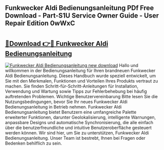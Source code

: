 ## Funkwecker Aldi Bedienungsanleitung PDf Free Download - Part-S1U Service Owner Guide - User Repair Edition 0wWxC

# <h2><a href="http://df4gem.blite.top/?on=Funkwecker+Aldi+Bedienungsanleitung">🔗Download 👉🔴 Funkwecker Aldi Bedienungsanleitung</a></h2>

[![Funkwecker Aldi Bedienungsanleitung new download](https://i.imgur.com/lujVjoI.png)](http://df4gem.blite.top/?on=Funkwecker+Aldi+Bedienungsanleitung)
Hallo und willkommen in der Bedienungsanleitung für Ihren brandneuen Funkwecker Aldi Bedienungsanleitung. Dieses Handbuch wurde speziell entwickelt, um Sie mit den Merkmalen, Funktionen und Vorteilen Ihres Produkts vertraut zu machen. Sie finden Schritt-für-Schritt-Anleitungen für Installation, Verwendung und Wartung sowie Tipps zur Fehlerbehebung bei häufig auftretenden Problemen. Wichtige Benutzervereinbarung Bitte lesen Sie die Nutzungsbedingungen, bevor Sie Ihr neues Funkwecker Aldi Bedienungsanleitung in Betrieb nehmen. Funkwecker Aldi Bedienungsanleitung bietet Benutzern eine umfangreiche Palette erweiterter Funktionen, darunter Geolokalisierung, intelligente Warnungen, anpassbare Designs und automatische Synchronisierung, die alle einfach über die benutzerfreundliche und intuitive Benutzeroberfläche gesteuert werden können. Wir sind hier, um Sie zu unterstützen, Funkwecker Aldi Bedienungsanleitung. Unser Team ist bestrebt, Ihnen bei Fragen oder Bedenken behilflich zu sein.
